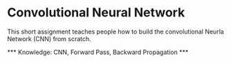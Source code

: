 # Convolutional Neural Network

This short assignment teaches people how to build the convolutional Neurla Network (CNN) from scratch.

*** Knowledge: CNN, Forward Pass, Backward Propagation ***
